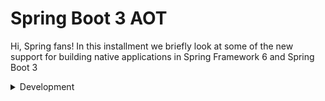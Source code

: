 # Spring Boot 3 AOT

Hi, Spring fans! In this installment we briefly look at some of the new support for building native applications in Spring Framework 6 and Spring Boot 3

<details><summary>Development</summary>
<p>

#### Setup project
In macOS, the JDK installation path is: 

```
/Library/Java/JavaVirtualMachines/<graalvm>/Contents/Home.
/Users/k/Library/Java/JavaVirtualMachines/<graalvm>/Contents/Home.

#Select Java 17 based distribution for macOS, and download.
wget https://github.com/graalvm/graalvm-ce-builds/releases/download/vm-22.2.0/graalvm-ce-java17-darwin-amd64-22.2.0.tar.gz

#Unzip the archive.
tar -xzf graalvm-ce-java<version>-darwin-amd64-<version>.tar.gz
tar -xzf graalvm-ce-java17-darwin-amd64-22.2.0.tar.gz 

#Move folder to /Library/Java/JavaVirtualMachines directory. Since this is a system directory, sudo is required:
sudo mv graalvm-ce-java<version>-<version> /Library/Java/JavaVirtualMachines
mv graalvm-ce-java17-22.2.0 /Users/k/Library/Java/JavaVirtualMachines 

#Verify installed JDKs, run 
/usr/libexec/java_home -V.

#Configure the runtime environment:
#Point the PATH environment variable to the GraalVM bin directory:
export PATH=/Library/Java/JavaVirtualMachines/<graalvm>/Contents/Home/bin:$PATH

export PATH=/Users/k/Library/Java/JavaVirtualMachines/graalvm-ce-java17-22.2.0/Contents/bin:$PATH
export JAVA_HOME=/Users/k/Library/Java/JavaVirtualMachines/graalvm-ce-java17-22.2.0/Contents/Home

#Specify GraalVM as the default JRE or JDK installation in your Java IDE
#Edit $HOME/.mavenrc
sublime $HOME/.mavenrc
export JAVA_HOME=/Users/k/Library/Java/JavaVirtualMachines/graalvm-ce-java17-22.2.0/Contents/Home
source $HOME/.mavenrc

```

You have 2 options for run compile deploy
* Compile native in host/dev system and execute as a normal binary
* Compile it in dockerfile (the process consumes a lot of mem so it can cause issues building)
</p>
</details>
